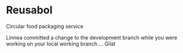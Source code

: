 # Reusabol
Circular food packaging service

Linnea committed a change to the development branch while you were working on your local working branch....
Gilat
